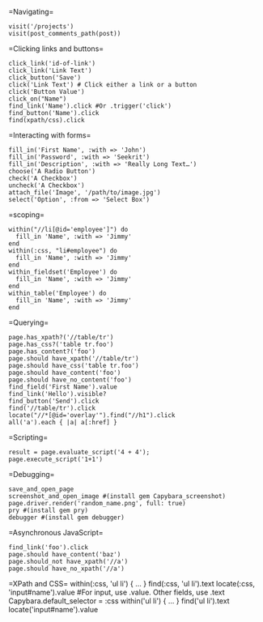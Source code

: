 =Navigating=

    visit('/projects')
    visit(post_comments_path(post))
 
=Clicking links and buttons=

    click_link('id-of-link')
    click_link('Link Text')
    click_button('Save')
    click('Link Text') # Click either a link or a button
    click('Button Value')
    click_on("Name")
    find_link('Name').click #Or .trigger('click')
    find_button('Name').click
    find(xpath/css).click
 
=Interacting with forms=

    fill_in('First Name', :with => 'John')
    fill_in('Password', :with => 'Seekrit')
    fill_in('Description', :with => 'Really Long Text…')
    choose('A Radio Button')
    check('A Checkbox')
    uncheck('A Checkbox')
    attach_file('Image', '/path/to/image.jpg')
    select('Option', :from => 'Select Box')
 
=scoping=

    within("//li[@id='employee']") do
      fill_in 'Name', :with => 'Jimmy'
    end
    within(:css, "li#employee") do
      fill_in 'Name', :with => 'Jimmy'
    end
    within_fieldset('Employee') do
      fill_in 'Name', :with => 'Jimmy'
    end
    within_table('Employee') do
      fill_in 'Name', :with => 'Jimmy'
    end
     
=Querying=

    page.has_xpath?('//table/tr')
    page.has_css?('table tr.foo')
    page.has_content?('foo')
    page.should have_xpath('//table/tr')
    page.should have_css('table tr.foo')
    page.should have_content('foo')
    page.should have_no_content('foo')
    find_field('First Name').value
    find_link('Hello').visible?
    find_button('Send').click
    find('//table/tr').click
    locate("//*[@id='overlay'").find("//h1").click
    all('a').each { |a| a[:href] }
 
=Scripting=

    result = page.evaluate_script('4 + 4');
    page.execute_script('1+1')
 
=Debugging=

    save_and_open_page
    screenshot_and_open_image #(install gem Capybara_screenshot)
    page.driver.render('random_name.png', full: true)
    pry #(install gem pry)
    debugger #(install gem debugger)
 
=Asynchronous JavaScript=

    find_link('foo').click
    page.should have_content('baz')
    page.should_not have_xpath('//a')
    page.should have_no_xpath('//a')
 
=XPath and CSS=
    within(:css, 'ul li') { ... }
    find(:css, 'ul li').text
    locate(:css, 'input#name').value #For input, use .value. Other fields, use .text
    Capybara.default_selector = :css
    within('ul li') { ... }
    find('ul li').text
    locate('input#name').value
